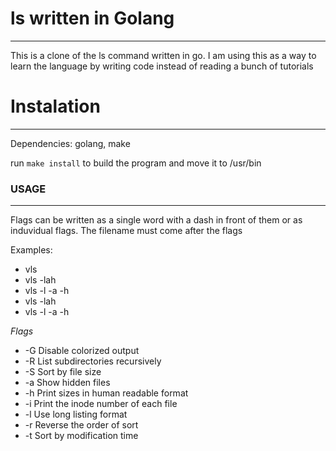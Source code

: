 # ls written in Golang
---
This is a clone of the ls command written in go. I am using this as a way to learn the language by writing code instead of reading a bunch of tutorials

# Instalation
---
Dependencies: golang, make

run ```make install``` to build the program and move it to /usr/bin

### USAGE
---
Flags can be written as a single word with a dash in front of them or as induvidual flags. The filename must come after the flags

Examples:
* vls <path>
* vls -lah <path>
* vls -l -a -h <path>
* vls -lah
* vls -l -a -h

*Flags*
* -G    Disable colorized output
* -R    List subdirectories recursively
* -S    Sort by file size
* -a    Show hidden files
* -h    Print sizes in human readable format
* -i    Print the inode number of each file
* -l    Use long listing format
* -r    Reverse the order of sort
* -t    Sort by modification time


